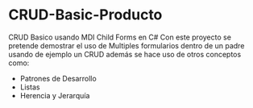 # CRUD-Basic-Producto
CRUD Basico usando MDI Child Forms en C#
Con este proyecto se pretende demostrar el uso de Multiples formularios dentro de un padre usando de ejemplo un CRUD
además se hace uso de otros conceptos como:


* Patrones de Desarrollo
* Listas
* Herencia y Jerarquía
